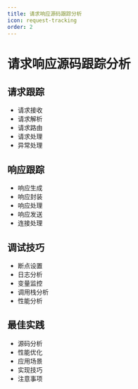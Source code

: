 ```yaml
---
title: 请求响应源码跟踪分析
icon: request-tracking
order: 2
---
```


# 请求响应源码跟踪分析

## 请求跟踪
- 请求接收
- 请求解析
- 请求路由
- 请求处理
- 异常处理

## 响应跟踪
- 响应生成
- 响应封装
- 响应处理
- 响应发送
- 连接处理

## 调试技巧
- 断点设置
- 日志分析
- 变量监控
- 调用栈分析
- 性能分析

## 最佳实践
- 源码分析
- 性能优化
- 应用场景
- 实现技巧
- 注意事项
